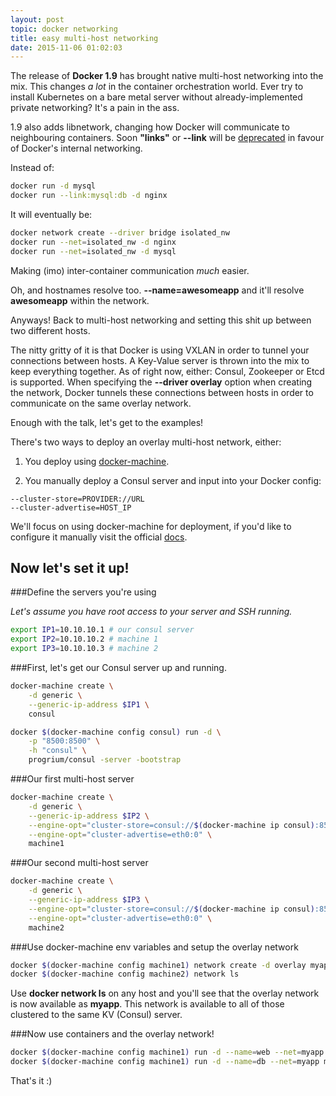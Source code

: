 ```yaml
---
layout: post
topic: docker networking
title: easy multi-host networking
date: 2015-11-06 01:02:03
---
```


The release of __Docker 1.9__ has brought native multi-host networking into the mix. This changes _a lot_ in the container orchestration world. Ever try to install Kubernetes on a bare metal server without already-implemented private networking? It's a pain in the ass. 

1.9 also adds libnetwork, changing how Docker will communicate to neighbouring containers. Soon  __"links"__ or __--link__ will be [deprecated](https://docs.docker.com/engine/userguide/networking/dockernetworks/) in favour of Docker's internal networking.

Instead of:

```bash
docker run -d mysql
docker run --link:mysql:db -d nginx
```

It will eventually be:

```bash
docker network create --driver bridge isolated_nw
docker run --net=isolated_nw -d nginx
docker run --net=isolated_nw -d mysql
```

Making (imo) inter-container communication _much_ easier. 

Oh, and hostnames resolve too. __--name=awesomeapp__ and it'll resolve __awesomeapp__ within the network.

Anyways! Back to multi-host networking and setting this shit up between two different hosts.

The nitty gritty of it is that Docker is using VXLAN in order to tunnel your connections between hosts. A Key-Value server is thrown into the mix to keep everything together. As of right now, either: Consul, Zookeeper or Etcd is supported. When specifying the __--driver overlay__ option when creating the network, Docker tunnels these connections between hosts in order to communicate on the same overlay network.

Enough with the talk, let's get to the examples!

There's two ways to deploy an overlay multi-host network, either:

  1. You deploy using [docker-machine](https://github.com/dave-tucker/docker-network-demos/blob/master/multihost-local.sh).

  2. You manually deploy a Consul server and input into your Docker config:

```
--cluster-store=PROVIDER://URL
--cluster-advertise=HOST_IP
```

We'll focus on using docker-machine for deployment, if you'd like to configure it manually visit the official [docs](https://docs.docker.com/engine/userguide/networking/dockernetworks/).

## Now let's set it up!

###Define the servers you're using

_Let's assume you have root access to your server and SSH running._

```bash
export IP1=10.10.10.1 # our consul server
export IP2=10.10.10.2 # machine 1
export IP3=10.10.10.3 # machine 2
```

###First, let's get our Consul server up and running.

```bash
docker-machine create \
    -d generic \
    --generic-ip-address $IP1 \
    consul

docker $(docker-machine config consul) run -d \
    -p "8500:8500" \
    -h "consul" \
    progrium/consul -server -bootstrap
```

###Our first multi-host server

```bash
docker-machine create \
    -d generic \
    --generic-ip-address $IP2 \
    --engine-opt="cluster-store=consul://$(docker-machine ip consul):8500" \
    --engine-opt="cluster-advertise=eth0:0" \
    machine1
```

###Our second multi-host server

```bash
docker-machine create \
    -d generic \
    --generic-ip-address $IP3 \
    --engine-opt="cluster-store=consul://$(docker-machine ip consul):8500" \
    --engine-opt="cluster-advertise=eth0:0" \
    machine2
```

###Use docker-machine env variables and setup the overlay network

```bash
docker $(docker-machine config machine1) network create -d overlay myapp
docker $(docker-machine config machine2) network ls
```

Use __docker network ls__ on any host and you'll see that the overlay network is now available as __myapp__. This network is available to all of those clustered to the same KV (Consul) server.

###Now use containers and the overlay network!

```bash
docker $(docker-machine config machine1) run -d --name=web --net=myapp nginx
docker $(docker-machine config machine1) run -d --name=db --net=myapp mysql

```

That's it :)
